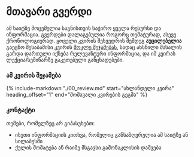 # მთავარი გვერდი

ამ საიტზე მოცემულია საგნისთვის საჭირო ყველა რესურსი და ინფორმაცია. გვერდები დალაგებულია როგორც თემატურად, ასევე ქრონოლოგიურად. 
ყოველი კვირის შეხვედრის შემდეგ **აუცილებელია** გაეცნო შესაბამისი კვირის [მოკლე შეჯამებას](/00_review), სადაც ახსნილი მასალის გარდა დართული იქნება რელევანტური ინფორმაცია, და იმ კვირას ლექცია/სემინარზე გაკეთებული განცხადებები. 

### ამ კვირის შეჯამება
<!-- !!! warning "თუ წინა კვირის/კვირების არ წაგიკითხავთ, ჯერ აუცილებელია მათ გაეცნოთ" -->

{%
   include-markdown "./00_review.md"
   start="ახლანდელი კვირა"
   heading_offset="1"
   end="მომავალი კვირების გეგმა"
%}


### კონტაქტი
თემები, რომელზეც არ გიპასუხებთ:

- ისეთი ინფორმაციის კითხვა, რომელიც განსაზღვრულია ამ საიტზე ან სილაბუსში
- ქულის მომატება ან რაიმე მსგავსი გამონაკლისის დაშვება
